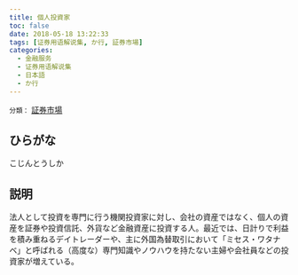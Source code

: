 ```yaml
---
title: 個人投資家
toc: false
date: 2018-05-18 13:22:33
tags: [证券用语解说集, か行, 証券市場]
categories:
  - 金融服务
  - 证券用语解说集
  - 日本語
  - か行
---
```


`分類：` [証券市場](/tags/証券市場/)

## ひらがな

こじんとうしか

## 説明

法人として投資を専門に行う機関投資家に対し、会社の資産ではなく、個人の資産を証券や投資信託、外貨など金融資産に投資する人。最近では、日計りで利益を積み重ねるデイトレーダーや、主に外国為替取引において「ミセス・ワタナベ」と呼ばれる（高度な）専門知識やノウハウを持たない主婦や会社員などの投資家が増えている。

